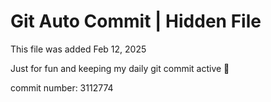 # Git Auto Commit | Hidden File

This file was added Feb 12, 2025

Just for fun and keeping my daily git commit active 🤪

commit number: 3112774
